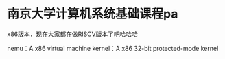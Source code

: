 # 南京大学计算机系统基础课程pa
x86版本，现在大家都在做RISCV版本了吧哈哈哈

nemu：A x86 virtual machine
kernel：A x86 32-bit protected-mode kernel
